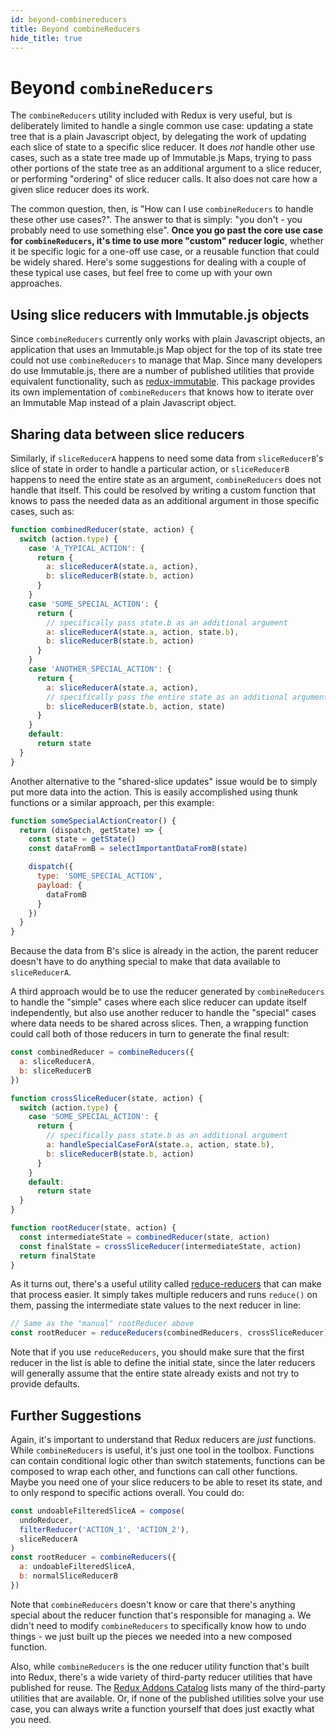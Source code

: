 ```yaml
---
id: beyond-combinereducers
title: Beyond combineReducers
hide_title: true
---
```


# Beyond `combineReducers`

The `combineReducers` utility included with Redux is very useful, but is deliberately limited to handle a single common use case: updating a state tree that is a plain Javascript object, by delegating the work of updating each slice of state to a specific slice reducer. It does _not_ handle other use cases, such as a state tree made up of Immutable.js Maps, trying to pass other portions of the state tree as an additional argument to a slice reducer, or performing "ordering" of slice reducer calls. It also does not care how a given slice reducer does its work.

The common question, then, is "How can I use `combineReducers` to handle these other use cases?". The answer to that is simply: "you don't - you probably need to use something else". **Once you go past the core use case for `combineReducers`, it's time to use more "custom" reducer logic**, whether it be specific logic for a one-off use case, or a reusable function that could be widely shared. Here's some suggestions for dealing with a couple of these typical use cases, but feel free to come up with your own approaches.

## Using slice reducers with Immutable.js objects

Since `combineReducers` currently only works with plain Javascript objects, an application that uses an Immutable.js Map object for the top of its state tree could not use `combineReducers` to manage that Map. Since many developers do use Immutable.js, there are a number of published utilities that provide equivalent functionality, such as [redux-immutable](https://github.com/gajus/redux-immutable). This package provides its own implementation of `combineReducers` that knows how to iterate over an Immutable Map instead of a plain Javascript object.

## Sharing data between slice reducers

Similarly, if `sliceReducerA` happens to need some data from `sliceReducerB`'s slice of state in order to handle a particular action, or `sliceReducerB` happens to need the entire state as an argument, `combineReducers` does not handle that itself. This could be resolved by writing a custom function that knows to pass the needed data as an additional argument in those specific cases, such as:

```js
function combinedReducer(state, action) {
  switch (action.type) {
    case 'A_TYPICAL_ACTION': {
      return {
        a: sliceReducerA(state.a, action),
        b: sliceReducerB(state.b, action)
      }
    }
    case 'SOME_SPECIAL_ACTION': {
      return {
        // specifically pass state.b as an additional argument
        a: sliceReducerA(state.a, action, state.b),
        b: sliceReducerB(state.b, action)
      }
    }
    case 'ANOTHER_SPECIAL_ACTION': {
      return {
        a: sliceReducerA(state.a, action),
        // specifically pass the entire state as an additional argument
        b: sliceReducerB(state.b, action, state)
      }
    }
    default:
      return state
  }
}
```

Another alternative to the "shared-slice updates" issue would be to simply put more data into the action. This is easily accomplished using thunk functions or a similar approach, per this example:

```js
function someSpecialActionCreator() {
  return (dispatch, getState) => {
    const state = getState()
    const dataFromB = selectImportantDataFromB(state)

    dispatch({
      type: 'SOME_SPECIAL_ACTION',
      payload: {
        dataFromB
      }
    })
  }
}
```

Because the data from B's slice is already in the action, the parent reducer doesn't have to do anything special to make that data available to `sliceReducerA`.

A third approach would be to use the reducer generated by `combineReducers` to handle the "simple" cases where each slice reducer can update itself independently, but also use another reducer to handle the "special" cases where data needs to be shared across slices. Then, a wrapping function could call both of those reducers in turn to generate the final result:

```js
const combinedReducer = combineReducers({
  a: sliceReducerA,
  b: sliceReducerB
})

function crossSliceReducer(state, action) {
  switch (action.type) {
    case 'SOME_SPECIAL_ACTION': {
      return {
        // specifically pass state.b as an additional argument
        a: handleSpecialCaseForA(state.a, action, state.b),
        b: sliceReducerB(state.b, action)
      }
    }
    default:
      return state
  }
}

function rootReducer(state, action) {
  const intermediateState = combinedReducer(state, action)
  const finalState = crossSliceReducer(intermediateState, action)
  return finalState
}
```

As it turns out, there's a useful utility called [reduce-reducers](https://github.com/acdlite/reduce-reducers) that can make that process easier. It simply takes multiple reducers and runs `reduce()` on them, passing the intermediate state values to the next reducer in line:

```js
// Same as the "manual" rootReducer above
const rootReducer = reduceReducers(combinedReducers, crossSliceReducer)
```

Note that if you use `reduceReducers`, you should make sure that the first reducer in the list is able to define the initial state, since the later reducers will generally assume that the entire state already exists and not try to provide defaults.

## Further Suggestions

Again, it's important to understand that Redux reducers are _just_ functions. While `combineReducers` is useful, it's just one tool in the toolbox. Functions can contain conditional logic other than switch statements, functions can be composed to wrap each other, and functions can call other functions. Maybe you need one of your slice reducers to be able to reset its state, and to only respond to specific actions overall. You could do:

```js
const undoableFilteredSliceA = compose(
  undoReducer,
  filterReducer('ACTION_1', 'ACTION_2'),
  sliceReducerA
)
const rootReducer = combineReducers({
  a: undoableFilteredSliceA,
  b: normalSliceReducerB
})
```

Note that `combineReducers` doesn't know or care that there's anything special about the reducer function that's responsible for managing `a`. We didn't need to modify `combineReducers` to specifically know how to undo things - we just built up the pieces we needed into a new composed function.

Also, while `combineReducers` is the one reducer utility function that's built into Redux, there's a wide variety of third-party reducer utilities that have published for reuse. The [Redux Addons Catalog](https://github.com/markerikson/redux-ecosystem-links) lists many of the third-party utilities that are available. Or, if none of the published utilities solve your use case, you can always write a function yourself that does just exactly what you need.
